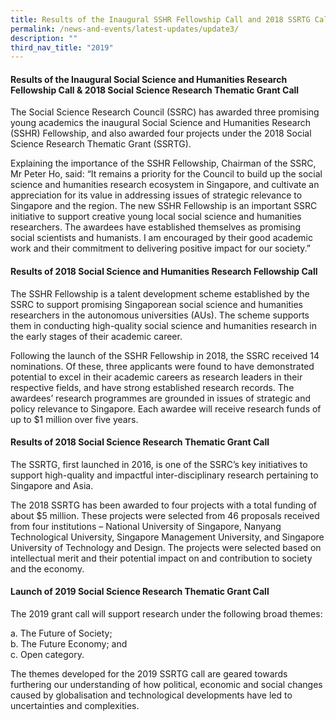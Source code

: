 ```yaml
---
title: Results of the Inaugural SSHR Fellowship Call and 2018 SSRTG Call
permalink: /news-and-events/latest-updates/update3/
description: ""
third_nav_title: "2019"
---
```




#### **Results of the Inaugural Social Science and Humanities Research Fellowship Call & 2018 Social Science Research Thematic Grant Call**
The Social Science Research Council (SSRC) has awarded three promising young academics the inaugural Social Science and Humanities Research (SSHR) Fellowship, and also awarded four projects under the 2018 Social Science Research Thematic Grant (SSRTG).   
  
Explaining the importance of the SSHR Fellowship, Chairman of the SSRC, Mr Peter Ho, said: “It remains a priority for the Council to build up the social science and humanities research ecosystem in Singapore, and cultivate an appreciation for its value in addressing issues of strategic relevance to Singapore and the region. The new SSHR Fellowship is an important SSRC initiative to support creative young local social science and humanities researchers. The awardees have established themselves as promising social scientists and humanists. I am encouraged by their good academic work and their commitment to delivering positive impact for our society.”

#### **Results of 2018 Social Science and Humanities Research Fellowship Call**
The SSHR Fellowship is a talent development scheme established by the SSRC to support promising Singaporean social science and humanities researchers in the autonomous universities (AUs). The scheme supports them in conducting high-quality social science and humanities research in the early stages of their academic career.   
  
Following the launch of the SSHR Fellowship in 2018, the SSRC received 14 nominations. Of these, three applicants were found to have demonstrated potential to excel in their academic careers as research leaders in their respective fields, and have strong established research records. The awardees’ research programmes are grounded in issues of strategic and policy relevance to Singapore. Each awardee will receive research funds of up to $1 million over five years.

#### **Results of 2018 Social Science Research Thematic Grant Call**
The SSRTG, first launched in 2016, is one of the SSRC’s key initiatives to support high-quality and impactful inter-disciplinary research pertaining to Singapore and Asia.   
  
The 2018 SSRTG has been awarded to four projects with a total funding of about $5 million. These projects were selected from 46 proposals received from four institutions – National University of Singapore, Nanyang Technological University, Singapore Management University, and Singapore University of Technology and Design. The projects were selected based on intellectual merit and their potential impact on and contribution to society and the economy.

#### **Launch of 2019 Social Science Research Thematic Grant Call**
The 2019 grant call will support research under the following broad themes:

a\. The Future of Society;<br>
b\. The Future Economy; and<br>
c\. Open category. 

The themes developed for the 2019 SSRTG call are geared towards furthering our understanding of how political, economic and social changes caused by globalisation and technological developments have led to uncertainties and complexities.